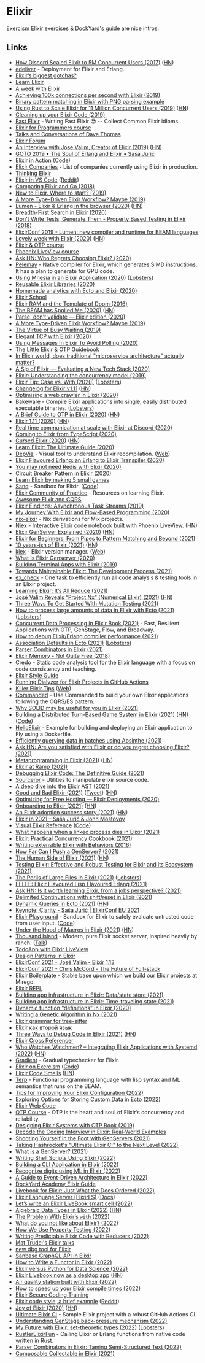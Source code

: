 # Elixir

[Exercism Elixir exercises](https://github.com/exercism/elixir) & [DockYard's guide](https://github.com/DockYard-Academy/beta_curriculum) are nice intros.

## Links

- [How Discord Scaled Elixir to 5M Concurrent Users (2017)](https://blog.discordapp.com/scaling-elixir-f9b8e1e7c29b) ([HN](https://news.ycombinator.com/item?id=19238221))
- [edeliver](https://github.com/edeliver/edeliver) - Deployment for Elixir and Erlang.
- [Elixir’s biggest gotchas?](https://elixirforum.com/t/elixirs-biggest-gotchas/796)
- [Learn Elixir](https://github.com/dwyl/learn-elixir)
- [A week with Elixir](https://joearms.github.io/published/2013-05-31-a-week-with-elixir.html)
- [Achieving 100k connections per second with Elixir (2019)](https://stressgrid.com/blog/100k_cps_with_elixir/)
- [Binary pattern matching in Elixir with PNG parsing example](https://zohaib.me/binary-pattern-matching-in-elixir/)
- [Using Rust to Scale Elixir for 11 Million Concurrent Users (2019)](https://blog.discordapp.com/using-rust-to-scale-elixir-for-11-million-concurrent-users-c6f19fc029d3) ([HN](https://news.ycombinator.com/item?id=25053553))
- [Cleaning up your Elixir Code (2019)](https://struggling.dev/clean-code/)
- [Fast Elixir](https://github.com/devonestes/fast-elixir) - Writing Fast Elixir 😍 -- Collect Common Elixir idioms.
- [Elixir for Programmers course](https://codestool.coding-gnome.com/courses/elixir-for-programmers)
- [Talks and Conversations of Dave Thomas](https://pragdave.me/speak.html)
- [Elixir Forum](https://elixirforum.com/)
- [An Interview with Jose Valim, Creator of Elixir (2019)](https://www.welcometothejungle.co/en/articles/btc-elixir-jose-valim) ([HN](https://news.ycombinator.com/item?id=21280092))
- [GOTO 2019 • The Soul of Erlang and Elixir • Saša Jurić](https://www.youtube.com/watch?v=JvBT4XBdoUE)
- [Elixir in Action](https://www.manning.com/books/elixir-in-action-second-edition) ([Code](https://github.com/sasa1977/elixir-in-action))
- [Elixir Companies](https://github.com/beam-community/elixir-companies) - List of companies currently using Elixir in production.
- [Thinking Elixir](https://thinkingelixir.com/)
- [Elixir in VS Code](https://thinkingelixir.com/elixir-in-vs-code/) ([Reddit](https://www.reddit.com/r/elixir/comments/dq3k7v/elixir_in_vs_code_extensions_and_recommendations/))
- [Comparing Elixir and Go (2018)](https://blog.codeship.com/comparing-elixir-go/)
- [New to Elixir. Where to start? (2019)](https://www.reddit.com/r/elixir/comments/du1hvp/new_to_elixir/)
- [A More Type-Driven Elixir Workflow? Maybe (2019)](https://well-ironed.com/articles/a-more-type-driven-elixir-workflow-maybe/)
- [Lumen - Elixir & Erlang in the browser (2020)](https://underjord.io/lumen-elixir-in-the-browser.html) ([HN](https://news.ycombinator.com/item?id=22137291))
- [Breadth-First Search in Elixir (2020)](https://pabloaguiar.me/post/breadth-first-search-in-elixir/)
- [Don't Write Tests, Generate Them - Property Based Testing in Elixir (2018)](https://www.youtube.com/watch?v=VhW9D0mbW1o)
- [ElixirConf 2019 - Lumen: new compiler and runtime for BEAM languages](https://www.youtube.com/watch?v=uMgTIlgYB-U&list=PLqj39LCvnOWYTNs1n3ZNMSNO3Svv_XweT&index=3&t=0s)
- [Lovely week with Elixir (2020)](https://www.ramblingcode.dev/posts/lovely_week_with_elixir/) ([HN](https://news.ycombinator.com/item?id=23249824))
- [Elixir & OTP course](https://pragmaticstudio.com/courses/elixir)
- [Phoenix LiveView course](https://pragmaticstudio.com/phoenix-liveview)
- [Ask HN: Who Regrets Choosing Elixir? (2020)](https://news.ycombinator.com/item?id=23283675)
- [Pelemay](https://github.com/zeam-vm/pelemay) - Native compiler for Elixir, which generates SIMD instructions. It has a plan to generate for GPU code.
- [Using Mnesia in an Elixir Application (2020)](https://blog.appsignal.com/2020/05/19/using-mnesia-in-an-elixir-application.html) ([Lobsters](https://lobste.rs/s/bpyepm/using_mnesia_elixir_application))
- [Reusable Elixir Libraries (2020)](https://keathley.io/blog/reusable-libraries.html)
- [Homemade analytics with Ecto and Elixir (2020)](https://dashbit.co/blog/homemade-analytics-with-ecto-and-elixir)
- [Elixir School](https://elixirschool.com/en)
- [Elixir RAM and the Template of Doom (2016)](https://www.evanmiller.org/elixir-ram-and-the-template-of-doom.html)
- [The BEAM has Spoiled Me (2020)](https://gvaughn.github.io/2020/08/08/beam_spoiled_me.html) ([HN](https://news.ycombinator.com/item?id=24172336))
- [Parse, don't validate — Elixir edition (2020)](https://well-ironed.com/articles/parse-dont-validate-elixir-edition/)
- [A More Type-Driven Elixir Workflow? Maybe (2019)](https://well-ironed.com/articles/a-more-type-driven-elixir-workflow-maybe/)
- [The Virtue of Busy Waiting (2019)](https://well-ironed.com/articles/the-virtue-of-busy-waiting/)
- [Elegant TCP with Elixir (2020)](https://www.openmymind.net/Elegant-TCP-with-Elixir-Part-1-TCP-as-Messages/)
- [Using Messages In Elixir To Avoid Polling (2020)](https://www.openmymind.net/Using-Messages-In-Elixir-To-Avoid-Polling-The-DB/)
- [The Little Elixir & OTP Guidebook](https://livebook.manning.com/book/the-little-elixir-and-otp-guidebook/about-this-book/)
- [In Elixir world, does traditional "microservice architecture" actually matter?](https://www.reddit.com/r/elixir/comments/ijhx3h/in_elixir_world_does_traditional_microservice/)
- [A Sip of Elixir — Evaluating a New Tech Stack (2020)](https://www.smartly.io/blog/a-sip-of-elixir-evaluating-a-new-tech-stack)
- [Elixir: Understanding the concurrency model (2019)](https://manzanit0.github.io/elixir/2019/09/29/elixir-concurrency.html)
- [Elixir Tip: Case vs. With (2020)](https://preslav.me/2020/09/11/elixir-tip-case-vs-with/) ([Lobsters](https://lobste.rs/s/kmmakk/elixir_tip_case_vs_with))
- [Changelog for Elixir v1.11](https://github.com/elixir-lang/elixir/blob/master/CHANGELOG.md) ([HN](https://news.ycombinator.com/item?id=24450512))
- [Optimising a web crawler in Elixir (2020)](https://manzanit0.github.io/elixir/2020/09/09/optimising-crawler.html)
- [Bakeware](https://github.com/spawnfest/bakeware) - Compile Elixir applications into single, easily distributed executable binaries. ([Lobsters](https://lobste.rs/s/8c1elv/spawnfest_bakeware_compile_elixir))
- [A Brief Guide to OTP in Elixir (2020)](https://serokell.io/blog/elixir-otp-guide) ([HN](https://news.ycombinator.com/item?id=24637121))
- [Elixir 1.11 (2020)](https://elixir-lang.org/blog/2020/10/06/elixir-v1-11-0-released/) ([HN](https://news.ycombinator.com/item?id=24698086))
- [Real time communication at scale with Elixir at Discord (2020)](https://elixir-lang.org/blog/2020/10/08/real-time-communication-at-scale-with-elixir-at-discord/)
- [Coming to Elixir from TypeScript (2020)](https://www.papercups.io/blog/elixir-noob)
- [Cursed Elixir (2020)](https://evuez.github.io/posts/cursed-elixir.html) ([HN](https://news.ycombinator.com/item?id=24818706))
- [Learn Elixir: The Ultimate Guide (2020)](https://serokell.io/blog/learn-elixir)
- [DepViz](https://github.com/axelson/dep_viz) - Visual tool to understand Elixir recompilation. ([Web](https://dep-viz.herokuapp.com/))
- [Elixir Flavoured Erlang: an Erlang to Elixir Transpiler (2020)](http://marianoguerra.org/posts/elixir-flavoured-erlang-an-erlang-to-elixir-transpiler/)
- [You may not need Redis with Elixir (2020)](https://dashbit.co/blog/you-may-not-need-redis-with-elixir)
- [Circuit Breaker Pattern in Elixir (2020)](https://allanmacgregor.com/posts/circuit-breaker-pattern-in-elixir)
- [Learn Elixir by making 5 small games](https://alchemist.camp/little-potions/hello-world.html)
- [Sand](https://sand.rty.party/) - Sandbox for Elixir. ([Code](https://github.com/bopjesvla/sand))
- [Elixir Community of Practice](https://github.com/adolfont/elixir_cop) - Resources on learning Elixir.
- [Awesome Elixir and CQRS](https://github.com/slashdotdash/awesome-elixir-cqrs)
- [Elixir Findings: Asynchronous Task Streams (2019)](https://medium.com/@dinojoaocosta/elixir-findings-asynchronous-task-streams-7f6336227ea)
- [My Journey With Elixir and Flow-Based Programming (2020)](https://preslav.me/2020/12/10/elixir-community-voices-allan-macgregor/)
- [nix-elixir](https://github.com/hauleth/nix-elixir) - Nix derivations for Mix projects.
- [Niex](https://github.com/jonklein/niex) - Interactive Elixir code notebook built with Phoenix LiveView. ([HN](https://news.ycombinator.com/item?id=25563935))
- [Elixir GenServer Explained (2020)](https://papercups.io/blog/genserver) ([HN](https://news.ycombinator.com/item?id=26958772))
- [Elixir for Beginners: From Pipes to Pattern Matching and Beyond (2021)](https://serokell.io/blog/elixir-for-beginners)
- [10 years-ish of Elixir (2021)](https://dashbit.co/blog/ten-years-ish-of-elixir) ([HN](https://news.ycombinator.com/item?id=25776525))
- [kiex](https://github.com/taylor/kiex) - Elixir version manager. ([Web](http://taylor.github.io/kiex/))
- [What Is Elixir Genserver (2020)](https://www.papercups.io/blog/genserver)
- [Building Terminal Apps with Elixir (2019)](https://ndreynolds.com/posts/2019-01-27-terminal-apps-with-elixir.html)
- [Towards Maintainable Elixir: The Development Process (2021)](https://medium.com/very-big-things/towards-maintainable-elixir-the-development-process-205ee257c109)
- [ex_check](https://github.com/karolsluszniak/ex_check) - One task to efficiently run all code analysis & testing tools in an Elixir project.
- [Learning Elixir: It’s All Reduce (2021)](https://redrapids.medium.com/learning-elixir-its-all-reduce-204d05f52ee7)
- [José Valim Reveals “Project Nx” (Numerical Elixir) (2021)](https://thinkingelixir.com/podcast-episodes/034-jose-valim-reveals-project-nx/) ([HN](https://news.ycombinator.com/item?id=26076680))
- [Three Ways To Get Started With Mutation Testing (2021)](https://devonestes.com/three-ways-to-get-started-with-mutation-testing)
- [How to process large amounts of data in Elixir with Ecto (2021)](https://mkaszubowski.com/2021/02/16/ecto-repo-stream-data-processing.html) ([Lobsters](https://lobste.rs/s/qhdm3w/how_process_large_amounts_data_elixir))
- [Concurrent Data Processing in Elixir Book (2021)](https://pragprog.com/titles/sgdpelixir/concurrent-data-processing-in-elixir/) - Fast, Resilient Applications with OTP, GenStage, Flow, and Broadway.
- [How to debug Elixir/Erlang compiler performance (2021)](https://dashbit.co/blog/how-to-debug-elixir-erlang-compiler-performance)
- [Association Defaults in Ecto (2021)](https://slab.com/blog/association-defaults-in-ecto/) ([Lobsters](https://lobste.rs/s/akopsw/using_association_defaults_ecto_secure))
- [Parser Combinators in Elixir (2021)](https://serokell.io/blog/parser-combinators-in-elixir)
- [Elixir Memory - Not Quite Free (2018)](https://stephenbussey.com/2018/05/09/elixir-memory-not-quite-free.html)
- [Credo](https://github.com/rrrene/credo) - Static code analysis tool for the Elixir language with a focus on code consistency and teaching.
- [Elixir Style Guide](https://github.com/christopheradams/elixir_style_guide)
- [Running Dialyzer for Elixir Projects in GitHub Actions](https://gist.github.com/Stratus3D/90c6c42bfdb4d3d144e9beda33bce46e)
- [Killer Elixir Tips](https://github.com/blackode/elixir-tips) ([Web](https://elixir-tips.blackode.in/))
- [Commanded](https://github.com/commanded/commanded) - Use Commanded to build your own Elixir applications following the CQRS/ES pattern.
- [Why SOLID may be useful for you in Elixir (2021)](https://dev.to/savonarola/why-solid-may-be-useful-for-you-in-elixir-58me)
- [Building a Distributed Turn-Based Game System in Elixir (2021)](https://fly.io/blog/building-a-distributed-turn-based-game-system-in-elixir/) ([HN](https://news.ycombinator.com/item?id=26989577)) ([Code](https://github.com/fly-apps/tictac))
- [HelloElixir](https://github.com/fly-apps/hello_elixir-dockerfile) - Example for building and deploying an Elixir application to Fly using a Dockerfile.
- [Efficiently querying data in batches using Absinthe (2021)](https://sevenseacat.net/posts/2021/querying-batches-with-absinthe/)
- [Ask HN: Are you satisfied with Elixir or do you regret choosing Elixir? (2021)](https://news.ycombinator.com/item?id=27192873)
- [Metaprogramming in Elixir (2021)](https://serokell.io/blog/elixir-metaprogramming) ([HN](https://news.ycombinator.com/item?id=27231926))
- [Elixir at Ramp (2021)](https://engineering.ramp.com/elixir-at-ramp/)
- [Debugging Elixir Code: The Definitive Guide (2021)](https://curiosum.dev/blog/debugging-elixir-code-the-definitive-guide)
- [Sourceror](https://github.com/doorgan/sourceror) - Utilities to manipulate elixir source code.
- [A deep dive into the Elixir AST (2021)](https://dorgan.netlify.app/posts/2021/04/the_elixir_ast/)
- [Good and Bad Elixir (2021)](https://keathley.io/blog/good-and-bad-elixir.html) ([Tweet](https://twitter.com/ChrisKeathley/status/1400456268876161033)) ([HN](https://news.ycombinator.com/item?id=27463725))
- [Optimizing for Free Hosting — Elixir Deployments (2020)](https://damonvjanis.medium.com/optimizing-for-free-hosting-elixir-deployments-6bfc119a1f44)
- [Onboarding to Elixir (2021)](https://underjord.io/onboarding-to-elixir.html) ([HN](https://news.ycombinator.com/item?id=27591079))
- [An Elixir adoption success story (2021)](https://www.thegreatcodeadventure.com/an-elixir-adoption-success-story/) ([HN](https://news.ycombinator.com/item?id=27682432))
- [Elixir in 2021 – Saša Jurić & Jonn Mostovoy](https://www.youtube.com/watch?v=me4cANg9RMU)
- [Visual Elixir Reference](https://superruzafa.github.io/visual-elixir-reference//) ([Code](https://github.com/superruzafa/visual-elixir-reference))
- [What happens when a linked process dies in Elixir (2021)](https://furlough.merecomplexities.com/elixir/otp/2021/06/08/what-happens-when-a-linked-process-dies.html)
- [Elixir: Practical Concurrency Cookbook (2021)](https://www.works-hub.com/learn/elixir-practical-concurrency-3794f)
- [Writing extensible Elixir with Behaviors (2016)](https://www.djm.org.uk/posts/writing-extensible-elixir-with-behaviours-adapters-pluggable-backends/)
- [How Far Can I Push a GenServer? (2021)](https://blog.brian-underwood.codes/elixir/2021/07/23/How-Far-Can-I-Push-a-GenServer)
- [The Human Side of Elixir (2021)](https://akoutmos.com/post/betting-on-elixir/) ([HN](https://news.ycombinator.com/item?id=27985000))
- [Testing Elixir: Effective and Robust Testing for Elixir and its Ecosystem (2021)](https://pragprog.com/titles/lmelixir/testing-elixir/)
- [The Perils of Large Files in Elixir (2021)](https://pspdfkit.com/blog/2021/the-perils-of-large-files-in-elixir/) ([Lobsters](https://lobste.rs/s/3pjvwo/perils_large_files_elixir))
- [EFLFE: Elixir Flavoured Lisp Flavoured Erlang (2021)](http://marianoguerra.org/posts/eflfe-elixir-flavoured-lisp-flavoured-erlang/)
- [Ask HN: Is it worth learning Elixir, from a jobs perspective? (2021)](https://news.ycombinator.com/item?id=28183901)
- [Delimited Continuations with shift/reset in Elixir (2021)](https://thalesmg.github.io/posts/2021-08-27-elixir-delimited-continuations.html)
- [Dynamic Queries in Ecto (2021)](https://bartoszgorka.com/dynamic-queries-in-ecto) ([HN](https://news.ycombinator.com/item?id=28535880))
- [Keynote: Clarity - Saša Jurić | ElixirConf EU 2021](https://www.youtube.com/watch?v=6sNmJtoKDCo)
- [Elixir Playground](https://playground.functional-rewire.com/) - Sandbox for Elixir to safely evaluate untrusted code from user input. ([Code](https://github.com/functional-rewire/dune))
- [Under the Hood of Macros in Elixir (2021)](https://blog.appsignal.com/2021/10/05/under-the-hood-of-macros-in-elixir.html) ([HN](https://news.ycombinator.com/item?id=28758883))
- [Thousand Island](https://github.com/mtrudel/thousand_island) - Modern, pure Elixir socket server, inspired heavily by ranch. ([Talk](https://github.com/mtrudel/talks/blob/main/2020-01-Toronto-Elixir-Night-Thousand-Island.pdf))
- [TodoApp with Elixir LiveView](https://github.com/elixir-desktop/desktop-example-app)
- [Design Patterns in Elixir](https://github.com/joshnuss/design-patterns-in-elixir)
- [ElixirConf 2021 - José Valim - Elixir 1.13](https://www.youtube.com/watch?v=ydjx2kKHzrM)
- [ElixirConf 2021 - Chris McCord - The Future of Full-stack](https://www.youtube.com/watch?v=Of1phFsC4ZI)
- [Elixir Boilerplate](https://github.com/mirego/elixir-boilerplate) - Stable base upon which we build our Elixir projects at Mirego.
- [Elixir REPL](https://github.com/mrshankly/tryelixir)
- [Building app infrastructure in Elixir: Data/state store (2021)](https://b.amy.gg/building-infrastructure-in-elixir-part-1)
- [Building app infrastructure in Elixir: Time-traveling state (2021)](https://b.amy.gg/building-app-infrastructure-in-elixir-time-traveling-state)
- [Dynamic function “definitions” in Elixir (2020)](https://b.amy.gg/dynamic-function-definitions-in-elixir)
- [Writing a Genetic Algorithm in Nx (2021)](https://medium.com/pragmatic-programmers/writing-a-genetic-algorithm-in-nx-3ddc7cf62fc9)
- [Elixir grammar for tree-sitter](https://github.com/elixir-lang/tree-sitter-elixir)
- [Elixir как второй язык](https://ru.code-basics.com/languages/elixir)
- [Three Ways to Debug Code in Elixir (2021)](https://blog.appsignal.com/2021/11/30/three-ways-to-debug-code-in-elixir.html) ([HN](https://news.ycombinator.com/item?id=29441653))
- [Elixir Cross Referencer](https://github.com/bootlin/elixir)
- [Who Watches Watchmen? – Integrating Elixir Applications with Systemd (2022)](https://hauleth.dev/post/who-watches-watchmen-i/) ([HN](https://news.ycombinator.com/item?id=29971515))
- [Gradient](https://github.com/esl/gradient) - Gradual typechecker for Elixir.
- [Elixir on Exercism](https://exercism.org/tracks/elixir) ([Code](https://github.com/exercism/elixir))
- [Elixir Code Smells](https://github.com/lucasvegi/Elixir-Code-Smells) ([HN](https://news.ycombinator.com/item?id=31323334))
- [Terp](https://github.com/smpoulsen/terp) - Functional programming language with lisp syntax and ML semantics that runs on the BEAM.
- [Tips for Improving Your Elixir Configuration (2022)](https://felt.com/blog/elixir-configuration)
- [Exploring Options for Storing Custom Data in Ecto (2022)](https://fly.io/phoenix-files/exploring-options-for-storing-custom-data-in-ecto/)
- [Elixir Web Code](https://github.com/elixir-lang/elixir-lang.github.com)
- [OTP Course](https://grox.io/language/otp/course) - OTP is the heart and soul of Elixir’s concurrency and reliability.
- [Designing Elixir Systems with OTP Book (2019)](https://pragprog.com/titles/jgotp/designing-elixir-systems-with-otp/)
- [Decode the Coding Interview in Elixir: Real-World Examples](https://www.educative.io/courses/decode-the-coding-interview-elixir)
- [Shooting Yourself in the Foot with GenServers (2021)](https://tylerayoung.com/2021/12/02/shooting-yourself-in-the-foot-with-genservers/)
- [Taking Hashrocket's "Ultimate Elixir CI" to the Next Level (2022)](https://felt.com/blog/hashrocket-ultimate-elixir-to-the-next-level)
- [What is a GenServer? (2021)](https://stephenbussey.com/2021/07/02/what-is-a-genserver.html)
- [Writing Shell Scripts Using Elixir (2022)](https://akoutmos.com/post/elixir-shell-scripts/)
- [Building a CLI Application in Elixir (2022)](https://blog.davemartin.me/posts/building-a-cli-application-in-elixir/)
- [Recognize digits using ML in Elixir (2022)](https://fly.io/phoenix-files/recognize-digits-using-ml-in-elixir/)
- [A Guide to Event-Driven Architecture in Elixir (2022)](https://blog.appsignal.com/2022/05/10/a-guide-to-event-driven-architecture-in-elixir.html)
- [DockYard Academy Elixir Guide](https://github.com/DockYard-Academy/beta_curriculum)
- [Livebook for Elixir: Just What the Docs Ordered (2022)](https://blog.appsignal.com/2022/05/24/livebook-for-elixir-just-what-the-docs-ordered.html)
- [Elixir Language Server (ElixirLS)](https://github.com/elixir-lsp/elixir-ls) ([Docs](https://elixir-lsp.github.io/elixir-ls/))
- [Let’s write an Elixir LiveBook smart cell (2022)](https://www.rakeroutes.com/2022/05/18/let-s-write-an-elixir-livebook-smart-cell)
- [Algebraic Data Types in Elixir (2022)](https://blog.appsignal.com/2022/05/31/algebraic-data-types-in-elixir.html) ([HN](https://news.ycombinator.com/item?id=31568098))
- [The Problem With Elixir’s `with` (2022)](http://stratus3d.com/blog/2022/06/01/the-problem-with-elixirs-with/)
- [What do you not like about Elixir? (2022)](https://www.reddit.com/r/elixir/comments/v58tpg/what_do_you_not_like_about_elixir/)
- [How We Use Property Testing (2022)](https://pspdfkit.com/blog/2022/how-we-use-property-testing/)
- [Writing Predictable Elixir Code with Reducers (2022)](https://blog.appsignal.com/2022/07/19/writing-predictable-elixir-code-with-reducers.html)
- [Mat Trudel's Elixir talks](https://github.com/mtrudel/talks)
- [new dbg tool for Elixir](https://twitter.com/whatyouhide/status/1549295894721445888)
- [Sanbase GraphQL API in Elixir](https://github.com/santiment/sanbase2)
- [How to Write a Functor in Elixir (2022)](https://blog.appsignal.com/2022/07/26/how-to-write-a-functor-in-elixir.html)
- [Elixir versus Python for Data Science (2022)](https://dockyard.com/blog/2022/07/12/elixir-versus-python-for-data-science)
- [Elixir Livebook now as a desktop app](https://news.livebook.dev/introducing-the-livebook-desktop-app-4C8dpu) ([HN](https://news.ycombinator.com/item?id=32320531))
- [Air quality station built with Elixir (2022)](https://cmdarek.com/pages/air-quality-station.html)
- [How to speed up your Elixir compile times (2022)](https://medium.com/multiverse-tech/how-to-speed-up-your-elixir-compile-times-part-1-understanding-elixir-compilation-64d44a32ec6e)
- [Elixir Secure Coding Training](https://github.com/podium/elixir-secure-coding)
- [Elixir code style, a brief example](https://paraxial.io/blog/elixir-style) ([Reddit](https://www.reddit.com/r/elixir/comments/xehrep/elixir_code_style_a_brief_example/))
- [Joy of Elixir (2020)](https://joyofelixir.com/toc.html) ([HN](https://news.ycombinator.com/item?id=32850016))
- [Ultimate Elixir CI](https://github.com/felt/ultimate-elixir-ci) - Sample Elixir project with a robust GitHub Actions CI.
- [Understanding GenStage back-pressure mechanism (2022)](https://dev.to/dcdourado/understanding-genstage-back-pressure-mechanism-1b0i)
- [My Future with Elixir: set-theoretic types (2022)](https://elixir-lang.org/blog/2022/10/05/my-future-with-elixir-set-theoretic-types/) ([Lobsters](https://lobste.rs/s/t23dgt/my_future_with_elixir_set_theoretic_types))
- [RustlerElixirFun](https://github.com/Qqwy/elixir-rustler_elixir_fun) - Calling Elixir or Erlang functions from native code written in Rust.
- [Parser Combinators in Elixir: Taming Semi-Structured Text (2022)](https://blog.appsignal.com/2022/10/18/parser-combinators-in-elixir-taming-semi-structured-text.html)
- [Composable Collectable in Elixir (2021)](https://akash-akya.github.io/post/composable-collectable/)
